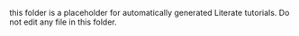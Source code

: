 this folder is a placeholder for automatically generated Literate tutorials. Do not edit any file in this folder.